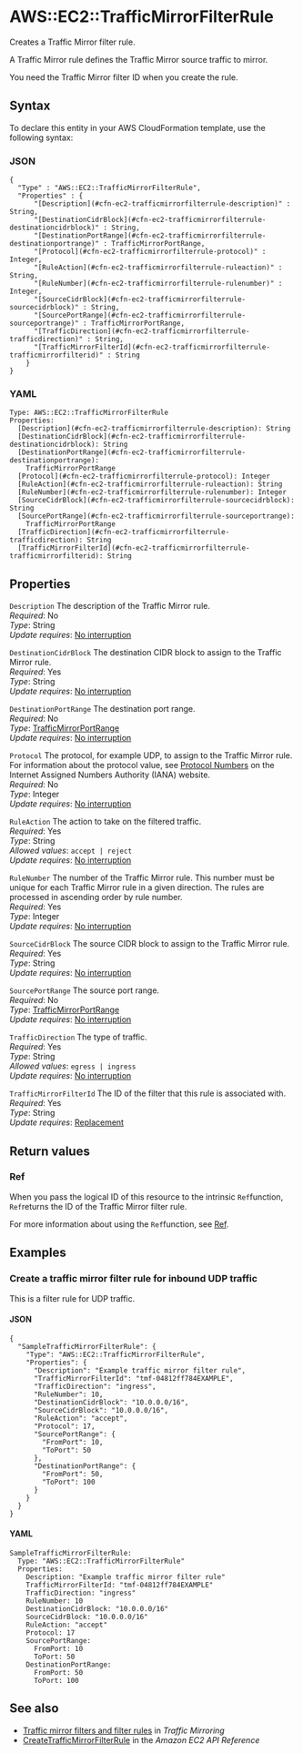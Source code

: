 # AWS::EC2::TrafficMirrorFilterRule<a name="aws-resource-ec2-trafficmirrorfilterrule"></a>

Creates a Traffic Mirror filter rule\.

A Traffic Mirror rule defines the Traffic Mirror source traffic to mirror\.

You need the Traffic Mirror filter ID when you create the rule\.

## Syntax<a name="aws-resource-ec2-trafficmirrorfilterrule-syntax"></a>

To declare this entity in your AWS CloudFormation template, use the following syntax:

### JSON<a name="aws-resource-ec2-trafficmirrorfilterrule-syntax.json"></a>

```
{
  "Type" : "AWS::EC2::TrafficMirrorFilterRule",
  "Properties" : {
      "[Description](#cfn-ec2-trafficmirrorfilterrule-description)" : String,
      "[DestinationCidrBlock](#cfn-ec2-trafficmirrorfilterrule-destinationcidrblock)" : String,
      "[DestinationPortRange](#cfn-ec2-trafficmirrorfilterrule-destinationportrange)" : TrafficMirrorPortRange,
      "[Protocol](#cfn-ec2-trafficmirrorfilterrule-protocol)" : Integer,
      "[RuleAction](#cfn-ec2-trafficmirrorfilterrule-ruleaction)" : String,
      "[RuleNumber](#cfn-ec2-trafficmirrorfilterrule-rulenumber)" : Integer,
      "[SourceCidrBlock](#cfn-ec2-trafficmirrorfilterrule-sourcecidrblock)" : String,
      "[SourcePortRange](#cfn-ec2-trafficmirrorfilterrule-sourceportrange)" : TrafficMirrorPortRange,
      "[TrafficDirection](#cfn-ec2-trafficmirrorfilterrule-trafficdirection)" : String,
      "[TrafficMirrorFilterId](#cfn-ec2-trafficmirrorfilterrule-trafficmirrorfilterid)" : String
    }
}
```

### YAML<a name="aws-resource-ec2-trafficmirrorfilterrule-syntax.yaml"></a>

```
Type: AWS::EC2::TrafficMirrorFilterRule
Properties: 
  [Description](#cfn-ec2-trafficmirrorfilterrule-description): String
  [DestinationCidrBlock](#cfn-ec2-trafficmirrorfilterrule-destinationcidrblock): String
  [DestinationPortRange](#cfn-ec2-trafficmirrorfilterrule-destinationportrange): 
    TrafficMirrorPortRange
  [Protocol](#cfn-ec2-trafficmirrorfilterrule-protocol): Integer
  [RuleAction](#cfn-ec2-trafficmirrorfilterrule-ruleaction): String
  [RuleNumber](#cfn-ec2-trafficmirrorfilterrule-rulenumber): Integer
  [SourceCidrBlock](#cfn-ec2-trafficmirrorfilterrule-sourcecidrblock): String
  [SourcePortRange](#cfn-ec2-trafficmirrorfilterrule-sourceportrange): 
    TrafficMirrorPortRange
  [TrafficDirection](#cfn-ec2-trafficmirrorfilterrule-trafficdirection): String
  [TrafficMirrorFilterId](#cfn-ec2-trafficmirrorfilterrule-trafficmirrorfilterid): String
```

## Properties<a name="aws-resource-ec2-trafficmirrorfilterrule-properties"></a>

`Description`  <a name="cfn-ec2-trafficmirrorfilterrule-description"></a>
The description of the Traffic Mirror rule\.  
*Required*: No  
*Type*: String  
*Update requires*: [No interruption](https://docs.aws.amazon.com/AWSCloudFormation/latest/UserGuide/using-cfn-updating-stacks-update-behaviors.html#update-no-interrupt)

`DestinationCidrBlock`  <a name="cfn-ec2-trafficmirrorfilterrule-destinationcidrblock"></a>
The destination CIDR block to assign to the Traffic Mirror rule\.  
*Required*: Yes  
*Type*: String  
*Update requires*: [No interruption](https://docs.aws.amazon.com/AWSCloudFormation/latest/UserGuide/using-cfn-updating-stacks-update-behaviors.html#update-no-interrupt)

`DestinationPortRange`  <a name="cfn-ec2-trafficmirrorfilterrule-destinationportrange"></a>
The destination port range\.  
*Required*: No  
*Type*: [TrafficMirrorPortRange](aws-properties-ec2-trafficmirrorfilterrule-trafficmirrorportrange.md)  
*Update requires*: [No interruption](https://docs.aws.amazon.com/AWSCloudFormation/latest/UserGuide/using-cfn-updating-stacks-update-behaviors.html#update-no-interrupt)

`Protocol`  <a name="cfn-ec2-trafficmirrorfilterrule-protocol"></a>
The protocol, for example UDP, to assign to the Traffic Mirror rule\.  
For information about the protocol value, see [Protocol Numbers](https://www.iana.org/assignments/protocol-numbers/protocol-numbers.xhtml) on the Internet Assigned Numbers Authority \(IANA\) website\.  
*Required*: No  
*Type*: Integer  
*Update requires*: [No interruption](https://docs.aws.amazon.com/AWSCloudFormation/latest/UserGuide/using-cfn-updating-stacks-update-behaviors.html#update-no-interrupt)

`RuleAction`  <a name="cfn-ec2-trafficmirrorfilterrule-ruleaction"></a>
The action to take on the filtered traffic\.  
*Required*: Yes  
*Type*: String  
*Allowed values*: `accept | reject`  
*Update requires*: [No interruption](https://docs.aws.amazon.com/AWSCloudFormation/latest/UserGuide/using-cfn-updating-stacks-update-behaviors.html#update-no-interrupt)

`RuleNumber`  <a name="cfn-ec2-trafficmirrorfilterrule-rulenumber"></a>
The number of the Traffic Mirror rule\. This number must be unique for each Traffic Mirror rule in a given direction\. The rules are processed in ascending order by rule number\.  
*Required*: Yes  
*Type*: Integer  
*Update requires*: [No interruption](https://docs.aws.amazon.com/AWSCloudFormation/latest/UserGuide/using-cfn-updating-stacks-update-behaviors.html#update-no-interrupt)

`SourceCidrBlock`  <a name="cfn-ec2-trafficmirrorfilterrule-sourcecidrblock"></a>
The source CIDR block to assign to the Traffic Mirror rule\.  
*Required*: Yes  
*Type*: String  
*Update requires*: [No interruption](https://docs.aws.amazon.com/AWSCloudFormation/latest/UserGuide/using-cfn-updating-stacks-update-behaviors.html#update-no-interrupt)

`SourcePortRange`  <a name="cfn-ec2-trafficmirrorfilterrule-sourceportrange"></a>
The source port range\.  
*Required*: No  
*Type*: [TrafficMirrorPortRange](aws-properties-ec2-trafficmirrorfilterrule-trafficmirrorportrange.md)  
*Update requires*: [No interruption](https://docs.aws.amazon.com/AWSCloudFormation/latest/UserGuide/using-cfn-updating-stacks-update-behaviors.html#update-no-interrupt)

`TrafficDirection`  <a name="cfn-ec2-trafficmirrorfilterrule-trafficdirection"></a>
The type of traffic\.  
*Required*: Yes  
*Type*: String  
*Allowed values*: `egress | ingress`  
*Update requires*: [No interruption](https://docs.aws.amazon.com/AWSCloudFormation/latest/UserGuide/using-cfn-updating-stacks-update-behaviors.html#update-no-interrupt)

`TrafficMirrorFilterId`  <a name="cfn-ec2-trafficmirrorfilterrule-trafficmirrorfilterid"></a>
The ID of the filter that this rule is associated with\.  
*Required*: Yes  
*Type*: String  
*Update requires*: [Replacement](https://docs.aws.amazon.com/AWSCloudFormation/latest/UserGuide/using-cfn-updating-stacks-update-behaviors.html#update-replacement)

## Return values<a name="aws-resource-ec2-trafficmirrorfilterrule-return-values"></a>

### Ref<a name="aws-resource-ec2-trafficmirrorfilterrule-return-values-ref"></a>

When you pass the logical ID of this resource to the intrinsic `Ref`function, `Ref`returns the ID of the Traffic Mirror filter rule\.

For more information about using the `Ref`function, see [Ref](https://docs.aws.amazon.com/AWSCloudFormation/latest/UserGuide/intrinsic-function-reference-ref.html)\.

## Examples<a name="aws-resource-ec2-trafficmirrorfilterrule--examples"></a>

### Create a traffic mirror filter rule for inbound UDP traffic<a name="aws-resource-ec2-trafficmirrorfilterrule--examples--Create_a_traffic_mirror_filter_rule_for_inbound_UDP_traffic"></a>

This is a filter rule for UDP traffic\.

#### JSON<a name="aws-resource-ec2-trafficmirrorfilterrule--examples--Create_a_traffic_mirror_filter_rule_for_inbound_UDP_traffic--json"></a>

```
{
  "SampleTrafficMirrorFilterRule": {
    "Type": "AWS::EC2::TrafficMirrorFilterRule",
    "Properties": {
      "Description": "Example traffic mirror filter rule",
      "TrafficMirrorFilterId": "tmf-04812ff784EXAMPLE",
      "TrafficDirection": "ingress",
      "RuleNumber": 10,
      "DestinationCidrBlock": "10.0.0.0/16",
      "SourceCidrBlock": "10.0.0.0/16",
      "RuleAction": "accept",
      "Protocol": 17,
      "SourcePortRange": {
        "FromPort": 10,
        "ToPort": 50
      },
      "DestinationPortRange": {
        "FromPort": 50,
        "ToPort": 100
      }
    }
  }
}
```

#### YAML<a name="aws-resource-ec2-trafficmirrorfilterrule--examples--Create_a_traffic_mirror_filter_rule_for_inbound_UDP_traffic--yaml"></a>

```
SampleTrafficMirrorFilterRule:
  Type: "AWS::EC2::TrafficMirrorFilterRule"
  Properties:
    Description: "Example traffic mirror filter rule"
    TrafficMirrorFilterId: "tmf-04812ff784EXAMPLE"
    TrafficDirection: "ingress"
    RuleNumber: 10
    DestinationCidrBlock: "10.0.0.0/16"
    SourceCidrBlock: "10.0.0.0/16"
    RuleAction: "accept"
    Protocol: 17
    SourcePortRange:
      FromPort: 10
      ToPort: 50
    DestinationPortRange:
      FromPort: 50
      ToPort: 100
```

## See also<a name="aws-resource-ec2-trafficmirrorfilterrule--seealso"></a>
+ [Traffic mirror filters and filter rules](https://docs.aws.amazon.com/vpc/latest/mirroring/traffic-mirroring-filters.html) in *Traffic Mirroring*
+ [CreateTrafficMirrorFilterRule](https://docs.aws.amazon.com/AWSEC2/latest/APIReference/API_CreateTrafficMirrorFilterRule.html) in the *Amazon EC2 API Reference*

